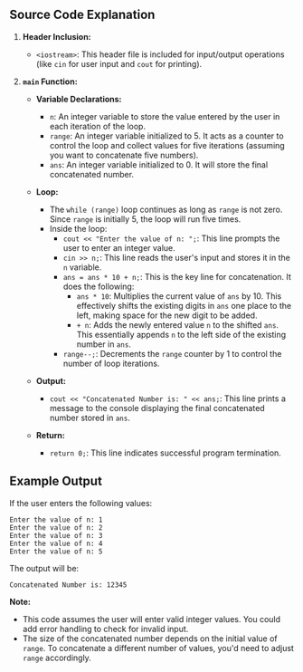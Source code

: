 ## Source Code Explanation
1.  **Header Inclusion:**
    
    -   `<iostream>`: This header file is included for input/output operations (like `cin` for user input and `cout` for printing).
2.  **`main` Function:**
    
    -   **Variable Declarations:**
        
        -   `n`: An integer variable to store the value entered by the user in each iteration of the loop.
        -   `range`: An integer variable initialized to 5. It acts as a counter to control the loop and collect values for five iterations (assuming you want to concatenate five numbers).
        -   `ans`: An integer variable initialized to 0. It will store the final concatenated number.
    -   **Loop:**
        
        -   The `while (range)` loop continues as long as `range` is not zero. Since `range` is initially 5, the loop will run five times.
        -   Inside the loop:
            -   `cout << "Enter the value of n: ";`: This line prompts the user to enter an integer value.
            -   `cin >> n;`: This line reads the user's input and stores it in the `n` variable.
            -   `ans = ans * 10 + n;`: This is the key line for concatenation. It does the following:
                -   `ans * 10`: Multiplies the current value of `ans` by 10. This effectively shifts the existing digits in `ans` one place to the left, making space for the new digit to be added.
                -   `+ n`: Adds the newly entered value `n` to the shifted `ans`. This essentially appends `n` to the left side of the existing number in `ans`.
            -   `range--;`: Decrements the `range` counter by 1 to control the number of loop iterations.
    -   **Output:**
        
        -   `cout << "Concatenated Number is: " << ans;`: This line prints a message to the console displaying the final concatenated number stored in `ans`.
    -   **Return:**
        
        -   `return 0;`: This line indicates successful program termination.

## Example Output

If the user enters the following values:

```
Enter the value of n: 1
Enter the value of n: 2
Enter the value of n: 3
Enter the value of n: 4
Enter the value of n: 5

```

The output will be:

```
Concatenated Number is: 12345

```

**Note:**

-   This code assumes the user will enter valid integer values. You could add error handling to check for invalid input.
-   The size of the concatenated number depends on the initial value of `range`. To concatenate a different number of values, you'd need to adjust `range` accordingly.
